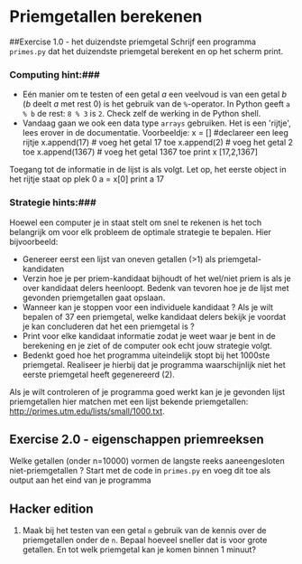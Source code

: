 # Priemgetallen berekenen

##Exercise 1.0 - het duizendste priemgetal
Schrijf een programma `primes.py` dat het duizendste priemgetal berekent en op het scherm print.

### Computing hint:###

* Eén manier om te testen of een getal $a$ een veelvoud is van een getal $b$ ($b$ deelt $a$ met rest $0$) is het gebruik van de `%`-operator. In Python geeft `a % b` de rest: `8 % 3` is `2`. Check zelf de werking in de Python shell.
* Vandaag gaan we ook een data type `arrays` gebruiken. Het is een 'rijtje', lees erover in de documentatie. Voorbeeldje:
       x = []  #declareer een leeg rijtje
       x.append(17)    # voeg het getal 17 toe
       x.append(2)     # voeg het getal 2 toe
       x.append(1367)  # voeg het getal 1367 toe
       print x
       [17,2,1367]

Toegang tot de informatie in de lijst is als volgt. Let op, het eerste object in het rijtje staat op plek 0
       a = x[0]
       print a
       17


### Strategie hints:###
Hoewel een computer je in staat stelt om snel te rekenen is het toch belangrijk om 
voor elk probleem de optimale strategie te bepalen. Hier bijvoorbeeld:

* Genereer eerst een lijst van oneven getallen (>1) als priemgetal-kandidaten
* Verzin hoe je per priem-kandidaat bijhoudt of het wel/niet priem is als je over kandidaat delers heenloopt. Bedenk van tevoren hoe je de lijst met gevonden priemgetallen gaat opslaan.
* Wanneer kan je stoppen voor een individuele kandidaat ? Als je wilt bepalen of 37 een priemgetal, welke kandidaat delers bekijk je voordat je kan concluderen dat het een priemgetal is ?
* Print voor elke kandidaat informatie zodat je weet waar je bent in de berekening en je ziet of de computer ook echt jouw strategie volgt.
* Bedenkt goed hoe het programma uiteindelijk stopt bij het 1000ste priemgetal. Realiseer je hierbij dat je programma waarschijnlijk niet het eerste priemgetal heeft gegenereerd (2).

Als je wilt controleren of je programma goed werkt kan je je gevonden lijst priemgetallen hier 
matchen met een lijst bekende priemgetallen: <http://primes.utm.edu/lists/small/1000.txt>.

## Exercise 2.0 - eigenschappen priemreeksen
Welke getallen (onder n=10000) vormen de langste reeks aaneengesloten niet-priemgetallen ? Start met de code in `primes.py`
en voeg dit toe als output aan het eind van je programma

## Hacker edition ##

1. Maak bij het testen van een getal `n` gebruik van de kennis over de priemgetallen onder de `n`. Bepaal 
hoeveel sneller dat is voor grote getallen. En tot welk priemgetal kan je komen binnen 1 minuut?

